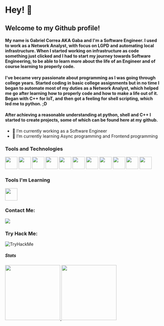 # Hey! 👋
## Welcome to my Github profile!

#### My name is Gabriel Correa AKA Gaba and I'm a Software Engineer. I used to work as a Network Analyst, with focus on LGPD and automating local infrastructure. When I started working on infrastructure as code something just clicked and I had to start my journey towards Software Engineering, to be able to learn more about the life of an Engineer and of course learning to properly code. 

#### I've became very passionate about programming as I was going through college years. Started coding in basic college assignments but in no time I began to automate most of my duties as a Network Analyst, which helped me go after learning how to properly code and how to make a life out of it. Began with C++ for IoT, and then got a feeling for shell scripting, which led me to python. ;D

#### After achieving a reasonable understanding at python, shell and C++ I started to create projects, some of which can be found here at my github.

- 🔭 I’m currently working as a Software Engineer
- 🌱 I’m currently learning Async programming and Frontend programming

### Tools and Technologies
<div>
  <img src="https://cdn.jsdelivr.net/gh/devicons/devicon/icons/git/git-original.svg" width="40" height="40" />
  <img src="https://cdn.jsdelivr.net/gh/devicons/devicon/icons/github/github-original.svg" width="40" height="40"/>
  <img src="https://cdn.jsdelivr.net/gh/devicons/devicon/icons/linux/linux-original.svg" width="40" height="40"/>
  <img src="https://cdn.jsdelivr.net/gh/devicons/devicon/icons/python/python-original.svg" width="40" height="40"/>
  <img src="https://cdn.jsdelivr.net/gh/devicons/devicon/icons/cplusplus/cplusplus-original.svg" width="40" height="40"/>
  <img src="https://cdn.jsdelivr.net/gh/devicons/devicon/icons/raspberrypi/raspberrypi-original.svg" width="40" height="40"/>
  <img src="https://cdn.jsdelivr.net/gh/devicons/devicon/icons/docker/docker-original.svg" width="40" height="40"/>
  <img src="https://cdn.jsdelivr.net/gh/devicons/devicon/icons/nginx/nginx-original.svg" width="40" height="40"/>
  <img src="https://cdn.jsdelivr.net/gh/devicons/devicon/icons/fastapi/fastapi-original-wordmark.svg" width="40" height="40"/>
  <img src="https://cdn.jsdelivr.net/gh/devicons/devicon/icons/vuejs/vuejs-original-wordmark.svg" width="40" height="40"/>
  <img src="https://cdn.jsdelivr.net/gh/devicons/devicon/icons/html5/html5-original.svg" width="40" height="40"/>


</div>

### Tools I'm Learning
<div>
    <img src="https://cdn.jsdelivr.net/gh/devicons/devicon/icons/javascript/javascript-original.svg" width="40" height="40"/>
</div>

### Contact Me:
<div>
  <a href="https://www.linkedin.com/in/gabriel-correa-dos-santos-barbosa-568b93158/"><img src="https://img.shields.io/badge/-LinkedIn-%230077B5?style=for-the-badge&logo=linkedin&logoColor=white" target="_blank"></a>
 </div>

### Try Hack Me:
<div>
  <img src="https://tryhackme-badges.s3.amazonaws.com/GabrielCorrea.png" alt="TryHackMe">
</div>

##### Stats
<div>
<a href="https://github.com/GabaCorreaSB">
<img height="180em" src="https://github-readme-stats.vercel.app/api/top-langs/?username=GabaCorreaSB&layout=compact&langs_count=7&theme=dracula"/>
<img height="180em" src="https://github-readme-stats.vercel.app/api?username=GabaCorreaSB&show_icons=true&theme=dracula&include_all_commits=true&count_private=true"/>
</div>
<!--
**GabaCorreaSB/GabaCorreaSB** is a ✨ _special_ ✨ repository because its `README.md` (this file) appears on your GitHub profile.

Here are some ideas to get you started:

- 🔭 I’m currently working on ...
- 🌱 I’m currently learning ...
- 👯 I’m looking to collaborate on ...
- 🤔 I’m looking for help with ...
- 💬 Ask me about ...
- 📫 How to reach me: ...
- 😄 Pronouns: ...
- ⚡ Fun fact: ...
-->

